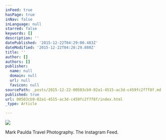 ```yaml
---
inFeed: true
hasPage: true
inNav: false
inLanguage: null
starred: false
keywords: []
description: ''
datePublished: '2015-12-22T04:29:00.483Z'
dateModified: '2015-12-22T04:28:29.880Z'
title: ''
author: []
authors: []
publisher:
  name: null
  domain: null
  url: null
  favicon: null
sourcePath: _posts/2015-12-22-00503cb9-02a1-4515-ac3d-c459fc2f7f8f.md
published: true
url: 00503cb9-02a1-4515-ac3d-c459fc2f7f8f/index.html
_type: Article

---
```

![](https://the-grid-user-content.s3-us-west-2.amazonaws.com/d0d52d94-57c6-467d-ab2b-440ef45528dc.png)

Mark Paulda Travel Photography.  The Instagram Feed.
